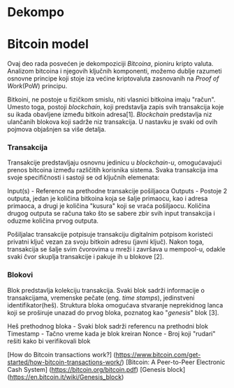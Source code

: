 
# Dekompo
# Bitcoin model

Ovaj deo rada posvećen je dekompoziciji *Bitcoina*, pioniru kripto valuta. Analizom bitcoina i njegovih ključnih komponenti, možemo dublje razumeti osnovne principe koji stoje iza većine kriptovaluta zasnovanih na *Proof of Work*(PoW) principu.

Bitkoini, ne postoje u fizičkom smislu, niti vlasnici bitkoina imaju "račun". Umesto toga, postoji *blockchain*, koji predstavlja zapis svih transakcija koje su ikada obavljene između bitkoin adresa[1]. *Blockchain* predstavlja niz ulančanih blokova koji sadrže niz transakcija. U nastavku je svaki od ovih pojmova objašnjen sa više detalja.

### Transakcija

Transakcije predstavljaju osnovnu jedinicu u *blockchain-u*, omogućavajući prenos bitcoina između različitih korisnika sistema. Svaka transakcija ima svoje specifičnosti i sastoji se od ključnih elemenata:

Input(s) - Reference na prethodne transakcije pošiljaoca
Outputs - Postoje 2 outputa, jedan je količina bitkoina koja se šalje primaocu, kao i adresa primaoca, a drugi je količina "kusura" koji se vraća pošiljaocu. Količina drugog outputa se računa tako što se sabere zbir svih input transakcija i oduzme količina prvog outputa.

Pošiljalac transakcije potpisuje transakciju digitalnim potpisom koristeći privatni ključ vezan za svoju bitkoin adresu (javni ključ). Nakon toga, transakcija se šalje svim čvorovima u mreži i završava u mempool-u, odakle svaki čvor skuplja transakcije i pakuje ih u blokove [2].


### Blokovi

Blok predstavlja kolekciju transakcija. Svaki blok sadrži informacije o transakcijama, vremenske pečate (eng. *time stamps*), jedinstveni identifikator(heš). Struktura bloka omogućava stvaranje neprekidnog lanca koji se proširuje unazad do prvog bloka, poznatog kao "*genesis*" blok [3].

Heš prethodnog bloka - Svaki blok sadrži referencu na prethodni blok
Timestamp - Tačno vreme kada je blok kreiran
Nonce - Broj koji "rudari" rešiti kako bi verifikovali blok



[How do Bitcoin transactions work?] (https://www.bitcoin.com/get-started/how-bitcoin-transactions-work/)
[Bitcoin: A Peer-to-Peer Electronic Cash System] (https://bitcoin.org/bitcoin.pdf)
[Genesis block] (https://en.bitcoin.it/wiki/Genesis_block)